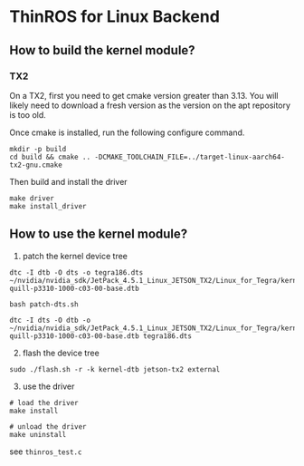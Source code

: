 # ThinROS for Linux Backend

## How to build the kernel module?

### TX2

On a TX2, first you need to get cmake version greater than 3.13. You will likely need to download a fresh version as the version on the apt repository is too old.

Once cmake is installed, run the following configure command.

```shell
mkdir -p build
cd build && cmake .. -DCMAKE_TOOLCHAIN_FILE=../target-linux-aarch64-tx2-gnu.cmake
```

Then build and install the driver

```shell
make driver
make install_driver
```

## How to use the kernel module?

1. patch the kernel device tree

```shell
dtc -I dtb -O dts -o tegra186.dts ~/nvidia/nvidia_sdk/JetPack_4.5.1_Linux_JETSON_TX2/Linux_for_Tegra/kernel/dtb/tegra186-quill-p3310-1000-c03-00-base.dtb

bash patch-dts.sh

dtc -I dts -O dtb -o ~/nvidia/nvidia_sdk/JetPack_4.5.1_Linux_JETSON_TX2/Linux_for_Tegra/kernel/dtb/tegra186-quill-p3310-1000-c03-00-base.dtb tegra186.dts
```

2. flash the device tree

```shell
sudo ./flash.sh -r -k kernel-dtb jetson-tx2 external
```

3. use the driver

```shell
# load the driver
make install

# unload the driver
make uninstall
```

see `thinros_test.c`


